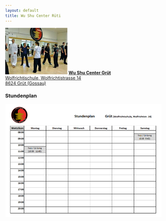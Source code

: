 ```yaml
---
layout: default
title: Wu Shu Center Rüti
---
```


<img class="ifloat-right" src="/images/raum_rueti.jpg" alt="Trainingsraum Rüti" width="200px">
<a href="https://search.ch/map/Gr%C3%BCt-Gossau-ZH,Wolfrichtistr.14" target="_blank">
<strong>Wu Shu Center Grüt</strong><br>
Wolfrichtischule, Wolfrichtistrasse 14<br>
8624 Grüt (Gossau)
</a>

### Stundenplan

<img src="/images/stundenplaene/stundenplan-gruet.png" alt="Stundenplan Grüt">